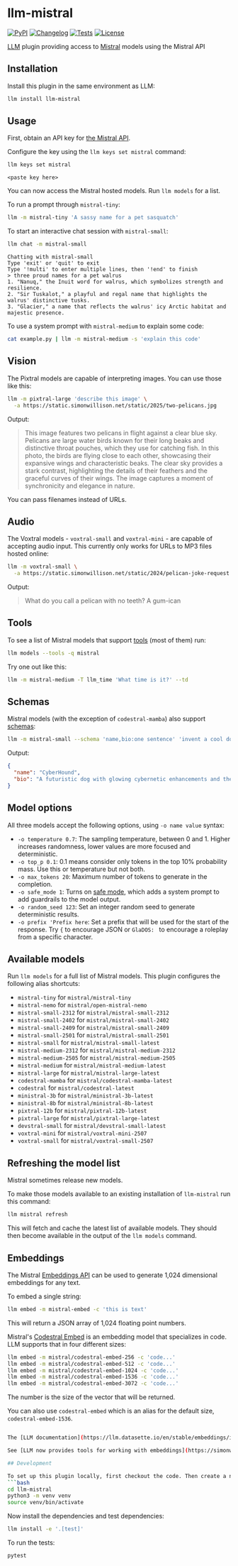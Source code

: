 # llm-mistral

[![PyPI](https://img.shields.io/pypi/v/llm-mistral.svg)](https://pypi.org/project/llm-mistral/)
[![Changelog](https://img.shields.io/github/v/release/simonw/llm-mistral?include_prereleases&label=changelog)](https://github.com/simonw/llm-mistral/releases)
[![Tests](https://github.com/simonw/llm-mistral/workflows/Test/badge.svg)](https://github.com/simonw/llm-mistral/actions?query=workflow%3ATest)
[![License](https://img.shields.io/badge/license-Apache%202.0-blue.svg)](https://github.com/simonw/llm-mistral/blob/main/LICENSE)

[LLM](https://llm.datasette.io/) plugin providing access to [Mistral](https://mistral.ai) models using the Mistral API

## Installation

Install this plugin in the same environment as LLM:
```bash
llm install llm-mistral
```
## Usage

First, obtain an API key for [the Mistral API](https://console.mistral.ai/).

Configure the key using the `llm keys set mistral` command:
```bash
llm keys set mistral
```
```
<paste key here>
```
You can now access the Mistral hosted models. Run `llm models` for a list.

To run a prompt through `mistral-tiny`:

```bash
llm -m mistral-tiny 'A sassy name for a pet sasquatch'
```
To start an interactive chat session with `mistral-small`:
```bash
llm chat -m mistral-small
```
```
Chatting with mistral-small
Type 'exit' or 'quit' to exit
Type '!multi' to enter multiple lines, then '!end' to finish
> three proud names for a pet walrus
1. "Nanuq," the Inuit word for walrus, which symbolizes strength and resilience.
2. "Sir Tuskalot," a playful and regal name that highlights the walrus' distinctive tusks.
3. "Glacier," a name that reflects the walrus' icy Arctic habitat and majestic presence.
```
To use a system prompt with `mistral-medium` to explain some code:
```bash
cat example.py | llm -m mistral-medium -s 'explain this code'
```
## Vision

The Pixtral models are capable of interpreting images. You can use those like this:

```bash
llm -m pixtral-large 'describe this image' \
  -a https://static.simonwillison.net/static/2025/two-pelicans.jpg
```
Output:

> This image features two pelicans in flight against a clear blue sky. Pelicans are large water birds known for their long beaks and distinctive throat pouches, which they use for catching fish. In this photo, the birds are flying close to each other, showcasing their expansive wings and characteristic beaks. The clear sky provides a stark contrast, highlighting the details of their feathers and the graceful curves of their wings. The image captures a moment of synchronicity and elegance in nature.

You can pass filenames instead of URLs.

## Audio

The Voxtral models - `voxtral-small` and `voxtral-mini` - are capable of accepting audio input. This currently only works for URLs to MP3 files hosted online:

```bash
llm -m voxtral-small \
  -a https://static.simonwillison.net/static/2024/pelican-joke-request.mp3
```
Output:

> What do you call a pelican with no teeth? A gum-ican

## Tools

To see a list of Mistral models that support [tools](https://llm.datasette.io/en/stable/tools.html) (most of them) run:
```bash
llm models --tools -q mistral
```
Try one out like this:
```bash
llm -m mistral-medium -T llm_time 'What time is it?' --td
```
## Schemas

Mistral models (with the exception of `codestral-mamba`) also support [schemas](https://llm.datasette.io/en/stable/schemas.html):
```bash
llm -m mistral-small --schema 'name,bio:one sentence' 'invent a cool dog'
```
Output:
```json
{
  "name": "CyberHound",
  "bio": "A futuristic dog with glowing cybernetic enhancements and the ability to hack into any system."
}
```

## Model options

All three models accept the following options, using `-o name value` syntax:

- `-o temperature 0.7`: The sampling temperature, between 0 and 1. Higher increases randomness, lower values are more focused and deterministic.
- `-o top_p 0.1`: 0.1 means consider only tokens in the top 10% probability mass. Use this or temperature but not both.
- `-o max_tokens 20`: Maximum number of tokens to generate in the completion.
- `-o safe_mode 1`: Turns on [safe mode](https://docs.mistral.ai/platform/guardrailing/), which adds a system prompt to add guardrails to the model output.
- `-o random_seed 123`: Set an integer random seed to generate deterministic results.
- `-o prefix 'Prefix here`: Set a prefix that will be used for the start of the response. Try `{` to encourage JSON or `GlaDOS: ` to encourage a roleplay from a specific character.

## Available models

Run `llm models` for a full list of Mistral models. This plugin configures the following alias shortcuts:

<!-- [[[cog
import cog, json
from llm_mistral import DEFAULT_ALIASES
for model_id, alias in DEFAULT_ALIASES.items():
    cog.out(f"- `{alias}` for `{model_id}`\n")
]]] -->
- `mistral-tiny` for `mistral/mistral-tiny`
- `mistral-nemo` for `mistral/open-mistral-nemo`
- `mistral-small-2312` for `mistral/mistral-small-2312`
- `mistral-small-2402` for `mistral/mistral-small-2402`
- `mistral-small-2409` for `mistral/mistral-small-2409`
- `mistral-small-2501` for `mistral/mistral-small-2501`
- `mistral-small` for `mistral/mistral-small-latest`
- `mistral-medium-2312` for `mistral/mistral-medium-2312`
- `mistral-medium-2505` for `mistral/mistral-medium-2505`
- `mistral-medium` for `mistral/mistral-medium-latest`
- `mistral-large` for `mistral/mistral-large-latest`
- `codestral-mamba` for `mistral/codestral-mamba-latest`
- `codestral` for `mistral/codestral-latest`
- `ministral-3b` for `mistral/ministral-3b-latest`
- `ministral-8b` for `mistral/ministral-8b-latest`
- `pixtral-12b` for `mistral/pixtral-12b-latest`
- `pixtral-large` for `mistral/pixtral-large-latest`
- `devstral-small` for `mistral/devstral-small-latest`
- `voxtral-mini` for `mistral/voxtral-mini-2507`
- `voxtral-small` for `mistral/voxtral-small-2507`
<!-- [[[end]]] -->


## Refreshing the model list

Mistral sometimes release new models.

To make those models available to an existing installation of `llm-mistral` run this command:
```bash
llm mistral refresh
```
This will fetch and cache the latest list of available models. They should then become available in the output of the `llm models` command.

## Embeddings

The Mistral [Embeddings API](https://docs.mistral.ai/platform/client#embeddings) can be used to generate 1,024 dimensional embeddings for any text.

To embed a single string:

```bash
llm embed -m mistral-embed -c 'this is text'
```
This will return a JSON array of 1,024 floating point numbers.

Mistral's [Codestral Embed](https://mistral.ai/news/codestral-embed) is an embedding model that specializes in code. LLM supports that in four different sizes:

```bash
llm embed -m mistral/codestral-embed-256 -c 'code...'
llm embed -m mistral/codestral-embed-512 -c 'code...'
llm embed -m mistral/codestral-embed-1024 -c 'code...'
llm embed -m mistral/codestral-embed-1536 -c 'code...'
llm embed -m mistral/codestral-embed-3072 -c 'code...'
```
The number is the size of the vector that will be returned.

You can also use `codestral-embed` which is an alias for the default size, `codestral-embed-1536`.

```bash

The [LLM documentation](https://llm.datasette.io/en/stable/embeddings/index.html) has more, including how to embed in bulk and store the results in a SQLite database.

See [LLM now provides tools for working with embeddings](https://simonwillison.net/2023/Sep/4/llm-embeddings/) and [Embeddings: What they are and why they matter](https://simonwillison.net/2023/Oct/23/embeddings/) for more about embeddings.

## Development

To set up this plugin locally, first checkout the code. Then create a new virtual environment:
```bash
cd llm-mistral
python3 -m venv venv
source venv/bin/activate
```
Now install the dependencies and test dependencies:
```bash
llm install -e '.[test]'
```
To run the tests:
```bash
pytest
```
